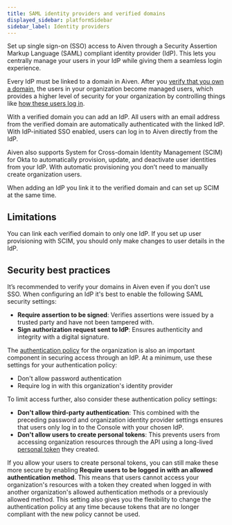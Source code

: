 ```yaml
---
title: SAML identity providers and verified domains
displayed_sidebar: platformSidebar
sidebar_label: Identity providers
---
```


Set up single sign-on (SSO) access to Aiven through a Security Assertion Markup Language (SAML) compliant identity provider (IdP). This lets you centrally manage your users in your IdP while giving them a seamless login experience.

Every IdP must be linked to a domain in Aiven. After you
[verify that you own a domain](/docs/platform/howto/manage-domains), the users in your
organization become managed users, which provides a higher level of security for your
organization by controlling things like
[how these users log in](/docs/platform/howto/set-authentication-policies).

With a verified domain you can add an IdP. All users with an email address from
the verified domain are automatically authenticated with the linked IdP. With
IdP-initiated SSO enabled, users can log in to Aiven directly from the IdP.

Aiven also supports System for Cross-domain Identity Management (SCIM) for Okta to automatically
provision, update, and deactivate user identities from your IdP.
With automatic provisioning you don’t need to manually create organization users.

When adding an IdP you link it to the verified domain
and can set up SCIM at the same time.

## Limitations

You can link each verified domain to only one IdP. If you set up user provisioning with
SCIM, you should only make changes to user details in the IdP.

## Security best practices

It’s recommended to verify your domains in Aiven even if you don’t use SSO. When
configuring an IdP it's best to enable the following SAML security settings:

- **Require assertion to be signed**: Verifies assertions were issued by a trusted party
  and have not been tampered with.
- **Sign authorization request sent to IdP**: Ensures authenticity and integrity with a
  digital signature.

The [authentication policy](/docs/platform/howto/set-authentication-policies) for the
organization is also an important component in securing access through an IdP. At a
minimum, use these settings for your authentication policy:

- Don't allow password authentication
- Require log in with this organization's identity provider

To limit access further, also consider these authentication policy settings:

- **Don't allow third-party authentication**: This combined with the preceding password and
  organization identity provider settings ensures that users only log in to the Console
  with your chosen IdP.
- **Don't allow users to create personal tokens**: This prevents users from accessing
  organization resources through the API using a long-lived
  [personal token](/docs/platform/concepts/authentication-tokens) they created.

If you allow your users to create personal tokens, you can still make these more
secure by enabling **Require users to be logged in with an allowed
authentication method**. This means that users cannot access your organization's
resources with a token they created when logged in with another organization's
allowed authentication methods or a previously allowed method.
This setting also gives you the flexibility to change the authentication policy at any
time because tokens that are no longer compliant with the new policy cannot be used.

